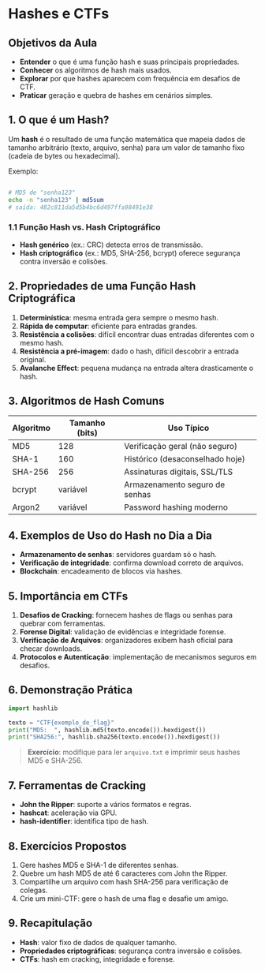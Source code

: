 # Hashes e CTFs

## Objetivos da Aula

* **Entender** o que é uma função hash e suas principais propriedades.
* **Conhecer** os algoritmos de hash mais usados.
* **Explorar** por que hashes aparecem com frequência em desafios de CTF.
* **Praticar** geração e quebra de hashes em cenários simples.

## 1. O que é um Hash?

Um **hash** é o resultado de uma função matemática que mapeia dados de tamanho arbitrário (texto, arquivo, senha) para um valor de tamanho fixo (cadeia de bytes ou hexadecimal).

Exemplo:

```bash

# MD5 de "senha123"
echo -n "senha123" | md5sum
# saída: 482c811da5d5b4bc6d497ffa98491e38
```

### 1.1 Função Hash vs. Hash Criptográfico

* **Hash genérico** (ex.: CRC) detecta erros de transmissão.
* **Hash criptográfico** (ex.: MD5, SHA-256, bcrypt) oferece segurança contra inversão e colisões.

## 2. Propriedades de uma Função Hash Criptográfica

1. **Determinística**: mesma entrada gera sempre o mesmo hash.
2. **Rápida de computar**: eficiente para entradas grandes.
3. **Resistência a colisões**: difícil encontrar duas entradas diferentes com o mesmo hash.
4. **Resistência a pré-imagem**: dado o hash, difícil descobrir a entrada original.
5. **Avalanche Effect**: pequena mudança na entrada altera drasticamente o hash.

## 3. Algoritmos de Hash Comuns

| Algoritmo | Tamanho (bits) | Uso Típico                      |
| --------- | -------------- | ------------------------------- |
| MD5       | 128            | Verificação geral (não seguro)  |
| SHA-1     | 160            | Histórico (desaconselhado hoje) |
| SHA-256   | 256            | Assinaturas digitais, SSL/TLS   |
| bcrypt    | variável       | Armazenamento seguro de senhas  |
| Argon2    | variável       | Password hashing moderno        |

## 4. Exemplos de Uso do Hash no Dia a Dia

* **Armazenamento de senhas**: servidores guardam só o hash.
* **Verificação de integridade**: confirma download correto de arquivos.
* **Blockchain**: encadeamento de blocos via hashes.

## 5. Importância em CTFs

1. **Desafios de Cracking**: fornecem hashes de flags ou senhas para quebrar com ferramentas.
2. **Forense Digital**: validação de evidências e integridade forense.
3. **Verificação de Arquivos**: organizadores exibem hash oficial para checar downloads.
4. **Protocolos e Autenticação**: implementação de mecanismos seguros em desafios.

## 6. Demonstração Prática

```python
import hashlib

texto = "CTF{exemplo_de_flag}"
print("MD5:  ", hashlib.md5(texto.encode()).hexdigest())
print("SHA256:", hashlib.sha256(texto.encode()).hexdigest())
```

> **Exercício**: modifique para ler `arquivo.txt` e imprimir seus hashes MD5 e SHA-256.

## 7. Ferramentas de Cracking

* **John the Ripper**: suporte a vários formatos e regras.
* **hashcat**: aceleração via GPU.
* **hash-identifier**: identifica tipo de hash.

## 8. Exercícios Propostos

1. Gere hashes MD5 e SHA-1 de diferentes senhas.
2. Quebre um hash MD5 de até 6 caracteres com John the Ripper.
3. Compartilhe um arquivo com hash SHA-256 para verificação de colegas.
4. Crie um mini-CTF: gere o hash de uma flag e desafie um amigo.

## 9. Recapitulação

* **Hash**: valor fixo de dados de qualquer tamanho.
* **Propriedades criptográficas**: segurança contra inversão e colisões.
* **CTFs**: hash em cracking, integridade e forense.
